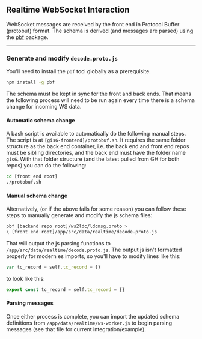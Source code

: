 ## Realtime WebSocket Interaction

WebSocket messages are received by the front end in Protocol Buffer (protobuf) format. The schema is derived (and messages are parsed) using the [pbf](https://github.com/mapbox/pbf) package.

---
### Generate and modify `decode.proto.js`

You'll need to install the `pbf` tool globally as a prerequisite.

```bash
npm install -g pbf
```
The schema must be kept in sync for the front and back ends. That means the following process will need to be run again every time there is a schema change for incoming WS data.

#### Automatic schema change
A bash script is available to automatically do the following manual steps. The script is at `[gis6-frontend]/protobuf.sh`. It requires the same folder structure as the back end container, i.e. the back end and front end repos must be sibling directories, and the back end must have the folder name `gis6`. With that folder structure (and the latest pulled from GH for both repos) you can do the following:

```bash
cd [front end root]
./protobuf.sh
```

#### Manual schema change
Alternatively, (or if the above fails for some reason) you can follow these steps to manually generate and modify the js schema files:

```bash
pbf [backend repo root]/ws2ldc/ldcmsg.proto > 
\ [front end root]/app/src/data/realtime/decode.proto.js
```

That will output the js parsing functions to `/app/src/data/realtime/decode.proto.js`. The output js isn't formatted properly for modern es imports, so you'll have to modify lines like this:

```js
var tc_record = self.tc_record = {}
```

to look like this:

```js
export const tc_record = self.tc_record = {}
```

#### Parsing messages

Once either process is complete, you can import the updated schema  definitions from `/app/data/realtime/ws-worker.js` to begin parsing messages (see that file for current integration/example).
